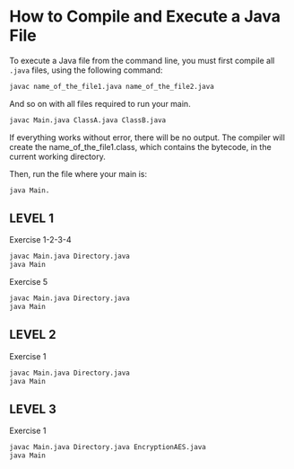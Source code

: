 # How to Compile and Execute a Java File

To execute a Java file from the command line, you must first compile all `.java` files, using the following command:

```bash
javac name_of_the_file1.java name_of_the_file2.java
```

And so on with all files required to run your main.

```bash
javac Main.java ClassA.java ClassB.java
```

If everything works without error, there will be no output. The compiler will create the name_of_the_file1.class,
which contains the bytecode, in the current working directory.

Then, run the file where your main is:
```bash
java Main.
```

## LEVEL 1
Exercise 1-2-3-4
```bash
javac Main.java Directory.java
java Main
```

Exercise 5
```bash
javac Main.java Directory.java
java Main
```

## LEVEL 2
Exercise 1
```bash
javac Main.java Directory.java
java Main
```

## LEVEL 3
Exercise 1
```bash
javac Main.java Directory.java EncryptionAES.java
java Main
```